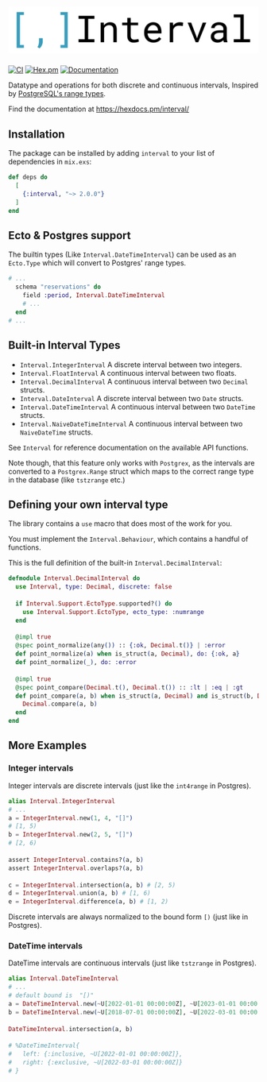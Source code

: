 # ![Interval](assets/banner.png "Interval")

[![CI](https://github.com/tbug/elixir_interval/actions/workflows/ci.yml/badge.svg)](https://github.com/tbug/elixir_interval/actions/workflows/ci.yml)
[![Hex.pm](https://img.shields.io/hexpm/v/interval.svg)](https://hex.pm/packages/interval)
[![Documentation](https://img.shields.io/badge/documentation-gray)](https://hexdocs.pm/interval/)

Datatype and operations for both discrete and continuous intervals,
Inspired by [PostgreSQL's range types](https://www.postgresql.org/docs/current/rangetypes.html).

Find the documentation at https://hexdocs.pm/interval/


## Installation

The package can be installed by adding `interval` to your list of dependencies in `mix.exs`:

```elixir
def deps do
  [
    {:interval, "~> 2.0.0"}
  ]
end
```

## Ecto & Postgres support

The builtin types (Like `Interval.DateTimeInterval`) can be used as an `Ecto.Type`
which will convert to Postgres' range types.

```elixir
# ...
  schema "reservations" do
    field :period, Interval.DateTimeInterval
    # ...
  end
# ...
```


## Built-in Interval Types

- `Interval.IntegerInterval` A discrete interval between two integers.
- `Interval.FloatInterval` A continuous interval between two floats.
- `Interval.DecimalInterval` A continuous interval between two `Decimal` structs.
- `Interval.DateInterval` A discrete interval between two `Date` structs.
- `Interval.DateTimeInterval` A continuous interval between two `DateTime` structs.
- `Interval.NaiveDateTimeInterval` A continuous interval between two `NaiveDateTime` structs.

See `Interval` for reference documentation on the available API functions.


Note though, that this feature only works with `Postgrex`, as the
intervals are converted to a `Postgrex.Range` struct which maps to the correct
range type in the database (like `tstzrange` etc.)

## Defining your own interval type

The library contains a `use` macro that does most of the work for you.

You must implement the `Interval.Behaviour`, which contains a handful of functions.

This is the full definition of the built-in `Interval.DecimalInterval`:

```elixir
defmodule Interval.DecimalInterval do
  use Interval, type: Decimal, discrete: false

  if Interval.Support.EctoType.supported?() do
    use Interval.Support.EctoType, ecto_type: :numrange
  end

  @impl true
  @spec point_normalize(any()) :: {:ok, Decimal.t()} | :error
  def point_normalize(a) when is_struct(a, Decimal), do: {:ok, a}
  def point_normalize(_), do: :error

  @impl true
  @spec point_compare(Decimal.t(), Decimal.t()) :: :lt | :eq | :gt
  def point_compare(a, b) when is_struct(a, Decimal) and is_struct(b, Decimal) do
    Decimal.compare(a, b)
  end
end
```

## More Examples

### Integer intervals

Integer intervals are discrete intervals (just like the `int4range` in Postgres).

```elixir
alias Interval.IntegerInterval
# ...
a = IntegerInterval.new(1, 4, "[]")
# [1, 5)
b = IntegerInterval.new(2, 5, "[]")
# [2, 6)

assert IntegerInterval.contains?(a, b)
assert IntegerInterval.overlaps?(a, b)

c = IntegerInterval.intersection(a, b) # [2, 5)
d = IntegerInterval.union(a, b) # [1, 6)
e = IntegerInterval.difference(a, b) # [1, 2)
```

Discrete intervals are always normalized to the bound form `[)` (just like in Postgres).


### DateTime intervals

DateTime intervals are continuous intervals (just like `tstzrange` in Postgres).

```elixir
alias Interval.DateTimeInterval
# ...
# default bound is  "[)"
a = DateTimeInterval.new(~U[2022-01-01 00:00:00Z], ~U[2023-01-01 00:00:00Z])
b = DateTimeInterval.new(~U[2018-07-01 00:00:00Z], ~U[2022-03-01 00:00:00Z])

DateTimeInterval.intersection(a, b)

# %DateTimeInterval{
#   left: {:inclusive, ~U[2022-01-01 00:00:00Z]},
#   right: {:exclusive, ~U[2022-03-01 00:00:00Z]}
# }
```

